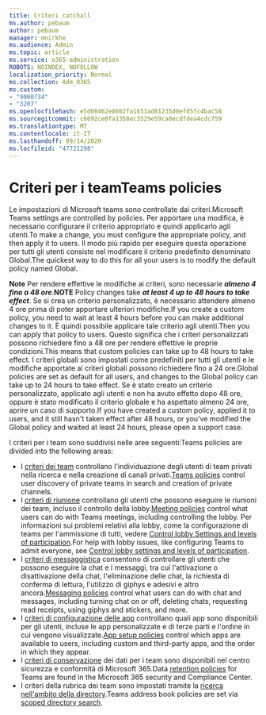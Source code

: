 ```yaml
---
title: Criteri catchall
ms.author: pebaum
author: pebaum
manager: mnirkhe
ms.audience: Admin
ms.topic: article
ms.service: o365-administration
ROBOTS: NOINDEX, NOFOLLOW
localization_priority: Normal
ms.collection: Adm_O365
ms.custom:
- "9000734"
- "3207"
ms.openlocfilehash: e5d08462e8662fa1651ad81235d0efd5fc4bac58
ms.sourcegitcommit: c6692ce0fa1358ec3529e59ca0ecdfdea4cdc759
ms.translationtype: MT
ms.contentlocale: it-IT
ms.lasthandoff: 09/14/2020
ms.locfileid: "47721298"
---
```

# <a name="teams-policies"></a><span data-ttu-id="35223-102">Criteri per i team</span><span class="sxs-lookup"><span data-stu-id="35223-102">Teams policies</span></span>

<span data-ttu-id="35223-103">Le impostazioni di Microsoft teams sono controllate dai criteri.</span><span class="sxs-lookup"><span data-stu-id="35223-103">Microsoft Teams settings are controlled by policies.</span></span> <span data-ttu-id="35223-104">Per apportare una modifica, è necessario configurare il criterio appropriato e quindi applicarlo agli utenti.</span><span class="sxs-lookup"><span data-stu-id="35223-104">To make a change, you must configure the appropriate policy, and then apply it to users.</span></span> <span data-ttu-id="35223-105">Il modo più rapido per eseguire questa operazione per tutti gli utenti consiste nel modificare il criterio predefinito denominato Global.</span><span class="sxs-lookup"><span data-stu-id="35223-105">The quickest way to do this for all your users is to modify the default policy named Global.</span></span> 

<span data-ttu-id="35223-106">**Note** Per rendere effettive le modifiche ai criteri, sono necessarie ***almeno 4 fino a 48 ore***.</span><span class="sxs-lookup"><span data-stu-id="35223-106">**NOTE** Policy changes take ***at least 4 up to 48 hours to take effect***.</span></span> <span data-ttu-id="35223-107">Se si crea un criterio personalizzato, è necessario attendere almeno 4 ore prima di poter apportare ulteriori modifiche.</span><span class="sxs-lookup"><span data-stu-id="35223-107">If you create a custom policy, you need to wait at least 4 hours before you can make additional changes to it.</span></span> <span data-ttu-id="35223-108">È quindi possibile applicare tale criterio agli utenti.</span><span class="sxs-lookup"><span data-stu-id="35223-108">Then you can apply that policy to users.</span></span> <span data-ttu-id="35223-109">Questo significa che i criteri personalizzati possono richiedere fino a 48 ore per rendere effettive le proprie condizioni.</span><span class="sxs-lookup"><span data-stu-id="35223-109">This means that custom policies can take up to 48 hours to take effect.</span></span> <span data-ttu-id="35223-110">I criteri globali sono impostati come predefiniti per tutti gli utenti e le modifiche apportate ai criteri globali possono richiedere fino a 24 ore.</span><span class="sxs-lookup"><span data-stu-id="35223-110">Global policies are set as default for all users, and changes to the Global policy can take up to 24 hours to take effect.</span></span> <span data-ttu-id="35223-111">Se è stato creato un criterio personalizzato, applicato agli utenti e non ha avuto effetto dopo 48 ore, oppure è stato modificato il criterio globale e ha aspettato almeno 24 ore, aprire un caso di supporto.</span><span class="sxs-lookup"><span data-stu-id="35223-111">If you have created a custom policy, applied it to users, and it still hasn't taken effect after 48 hours, or you've modified the Global policy and waited at least 24 hours, please open a support case.</span></span>

<span data-ttu-id="35223-112">I criteri per i team sono suddivisi nelle aree seguenti:</span><span class="sxs-lookup"><span data-stu-id="35223-112">Teams policies are divided into the following areas:</span></span>

- <span data-ttu-id="35223-113">I [criteri dei team](https://docs.microsoft.com/MicrosoftTeams/teams-policies) controllano l'individuazione degli utenti di team privati nella ricerca e nella creazione di canali privati.</span><span class="sxs-lookup"><span data-stu-id="35223-113">[Teams policies](https://docs.microsoft.com/MicrosoftTeams/teams-policies) control user discovery of private teams in search and creation of private channels.</span></span>  
- <span data-ttu-id="35223-114">I [criteri di riunione](https://docs.microsoft.com/microsoftteams/meeting-policies-in-teams) controllano gli utenti che possono eseguire le riunioni dei team, incluso il controllo della lobby.</span><span class="sxs-lookup"><span data-stu-id="35223-114">[Meeting policies](https://docs.microsoft.com/microsoftteams/meeting-policies-in-teams) control what users can do with Teams meetings, including controlling the lobby.</span></span> <span data-ttu-id="35223-115">Per informazioni sui problemi relativi alla lobby, come la configurazione di teams per l'ammissione di tutti, vedere [Control lobby Settings and levels of participation](https://docs.microsoft.com/alchemyinsights/bypass-lobby).</span><span class="sxs-lookup"><span data-stu-id="35223-115">For help with lobby issues, like configuring Teams to admit everyone, see [Control lobby settings and levels of participation](https://docs.microsoft.com/alchemyinsights/bypass-lobby).</span></span>
- <span data-ttu-id="35223-116">I [criteri di messaggistica](https://docs.microsoft.com/microsoftteams/messaging-policies-in-teams) consentono di controllare gli utenti che possono eseguire la chat e i messaggi, tra cui l'attivazione o disattivazione della chat, l'eliminazione delle chat, la richiesta di conferma di lettura, l'utilizzo di giphys e adesivi e altro ancora.</span><span class="sxs-lookup"><span data-stu-id="35223-116">[Messaging policies](https://docs.microsoft.com/microsoftteams/messaging-policies-in-teams) control what users can do with chat and messages, including turning chat on or off, deleting chats, requesting read receipts, using giphys and stickers, and more.</span></span>
- <span data-ttu-id="35223-117">I [criteri di configurazione delle app](https://docs.microsoft.com/MicrosoftTeams/teams-app-setup-policies) controllano quali app sono disponibili per gli utenti, incluse le app personalizzate e di terze parti e l'ordine in cui vengono visualizzate.</span><span class="sxs-lookup"><span data-stu-id="35223-117">[App setup policies](https://docs.microsoft.com/MicrosoftTeams/teams-app-setup-policies) control which apps are available to users, including custom and third-party apps, and the order in which they appear.</span></span>  
- <span data-ttu-id="35223-118">I [criteri di conservazione](https://docs.microsoft.com/microsoftteams/retention-policies) dei dati per i team sono disponibili nel centro sicurezza e conformità di Microsoft 365.</span><span class="sxs-lookup"><span data-stu-id="35223-118">Data [retention policies](https://docs.microsoft.com/microsoftteams/retention-policies) for Teams are found in the Microsoft 365 security and Compliance Center.</span></span>
- <span data-ttu-id="35223-119">I criteri della rubrica dei team sono impostati tramite la [ricerca nell'ambito della directory](https://docs.microsoft.com/MicrosoftTeams/teams-scoped-directory-search).</span><span class="sxs-lookup"><span data-stu-id="35223-119">Teams address book policies are set via [scoped directory search](https://docs.microsoft.com/MicrosoftTeams/teams-scoped-directory-search).</span></span>